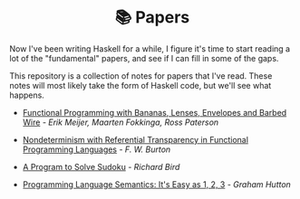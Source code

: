 <div align="center">
  <h1>📚 Papers</h1>
</div>

Now I've been writing Haskell for a while, I figure it's time to start reading
a lot of the "fundamental" papers, and see if I can fill in some of the gaps.

This repository is a collection of notes for papers that I've read. These notes
will most likely take the form of Haskell code, but we'll see what happens.

* [Functional Programming with Bananas, Lenses, Envelopes and Barbed Wire](https://github.com/i-am-tom/papers/blob/master/functional-programming-with-bananas-lenses-envelopes-and-barbed-wire/Main.hs) _- Erik Meijer, Maarten Fokkinga, Ross Paterson_

* [Nondeterminism with Referential Transparency in Functional Programming Languages](https://github.com/i-am-tom/papers/blob/master/nondeterminism-with-referential-transparency-in-functional-programming-languages/Main.hs) _- F. W. Burton_

* [A Program to Solve Sudoku](https://github.com/i-am-tom/papers/blob/master/a-program-to-solve-sudoku/Main.hs) _- Richard Bird_

* [Programming Language Semantics: It's Easy as 1, 2, 3](https://github.com/i-am-tom/papers/blob/master/it's-as-easy-as-1-2-3/Main.hs) _- Graham Hutton_
